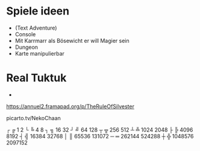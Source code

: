 # Spiele ideen
- (Text Adventure)
- Console
- Mit Karrmarr als Bösewicht er will Magier sein
- Dungeon
- Karte manipulierbar


# Real Tuktuk
- 

https://annuel2.framapad.org/p/TheRuleOfSilvester

picarto.tv/NekoChaan

┌ ╔ 1 2
└ ╚ 4 8
┐ ╗ 16 32
┘ ╝ 64 128
┬ ╦ 256 512
┴ ╩ 1024 2048
├ ╠ 4096 8192
┤ ╣ 16384 32768
│ ║ 65536 131072
─ ═ 262144 524288
┼ ╬ 1048576 2097152